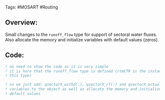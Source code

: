 Tags: #MOSART #Routing 

## Overview:
Small changes to the `runoff_flow` type for support of sectoral water fluxes.
Also allocate the memory and initialize variables with default values (zeros).

## Code:
```fortran
! no need to show the code as it is very simple
! it is here that the runoff_flow type is defined (rtmCTR is the instance of
! this type)

! so we just add: qsectorX_withd(:), qsectorX_rf(:) and qsectorX_actual(:)
! variables to the object as well as allocate the memory and initialize with
! default values
```